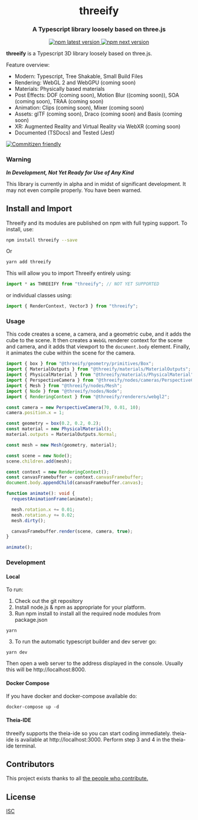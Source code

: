 <h1 align="center" style="border-bottom: none;">threeify</h1>
<h3 align="center">A Typescript library loosely based on three.js</h3>
<p align="center">
  <a href="https://www.npmjs.com/package/threeify">
    <img alt="npm latest version" src="https://img.shields.io/npm/v/threeify/latest.svg">
  </a>
  <a href="https://www.npmjs.com/package/threeify">
    <img alt="npm next version" src="https://img.shields.io/npm/v/threeify/next.svg">
  </a>
</p>

**threeify** is a Typescript 3D library loosely based on three.js.

Feature overview:

- Modern: Typescript, Tree Shakable, Small Build Files
- Rendering: WebGL 2 and WebGPU (coming soon)
- Materials: Physically based materials
- Post Effects: DOF (coming soon), Motion Blur ((coming soon)), SOA (coming soon), TRAA (coming soon)
- Animation: Clips (coming soon), Mixer (coming soon)
- Assets: glTF (coming soon), Draco (coming soon) and Basis (coming soon)
- XR: Augmented Reality and Virtual Reality via WebXR (coming soon)
- Documented (TSDocs) and Tested (Jest)

[![Commitizen friendly](https://img.shields.io/badge/commitizen-friendly-brightgreen.svg)](http://commitizen.github.io/cz-cli/)

### Warning

**_In Development, Not Yet Ready for Use of Any Kind_**

This library is currently in alpha and in midst of significant development. It may not even compile properly. You have been warned.

## Install and Import

Threeify and its modules are published on npm with full typing support. To install, use:

```sh
npm install threeify --save
```

Or

```sh
yarn add threeify
```

This will allow you to import Threeify entirely using:

```javascript
import * as THREEIFY from "threeify"; // NOT YET SUPPORTED
```

or individual classes using:

```javascript
import { RenderContext, Vector3 } from "threeify";
```

### Usage

This code creates a scene, a camera, and a geometric cube, and it adds the cube to the scene. It then creates a `WebGL` renderer context for the scene and camera, and it adds that viewport to the `document.body` element. Finally, it animates the cube within the scene for the camera.

```typescript
import { box } from "@threeify/geometry/primitives/Box";
import { MaterialOutputs } from "@threeify/materials/MaterialOutputs";
import { PhysicalMaterial } from "@threeify/materials/PhysicalMaterial";
import { PerspectiveCamera } from "@threeify/nodes/cameras/PerspectiveCamera";
import { Mesh } from "@threeify/nodes/Mesh";
import { Node } from "@threeify/nodes/Node";
import { RenderingContext } from "@threeify/renderers/webgl2";

const camera = new PerspectiveCamera(70, 0.01, 10);
camera.position.x = 1;

const geometry = box(0.2, 0.2, 0.2);
const material = new PhysicalMaterial();
material.outputs = MaterialOutputs.Normal;

const mesh = new Mesh(geometry, material);

const scene = new Node();
scene.children.add(mesh);

const context = new RenderingContext();
const canvasFramebuffer = context.canvasFramebuffer;
document.body.appendChild(canvasFramebuffer.canvas);

function animate(): void {
  requestAnimationFrame(animate);

  mesh.rotation.x += 0.01;
  mesh.rotation.y += 0.02;
  mesh.dirty();

  canvasFramebuffer.render(scene, camera, true);
}

animate();
```

### Development

#### Local

To run:

1. Check out the git repository
1. Install node.js & npm as appropriate for your platform.
1. Run npm install to install all the required node modules from package.json

```
yarn
```

3. To run the automatic typescript builder and dev server go:

```
yarn dev
```

Then open a web server to the address displayed in the console. Usually this will be http://localhost:8000.

#### Docker Compose

If you have docker and docker-compose available do:

```
docker-compose up -d
```

#### Theia-IDE

threeify supports the theia-ide so you can start coding immediately. theia-ide is available at http://localhost:3000. Perform step 3 and 4 in the theia-ide terminal.

## Contributors

This project exists thanks to all <a href="https://github.com/threeify/threeify/graphs/contributors">the people who contribute.</a>

## License

[ISC](https://github.com/threeify/threeify/blob/master/LICENSE.md)
